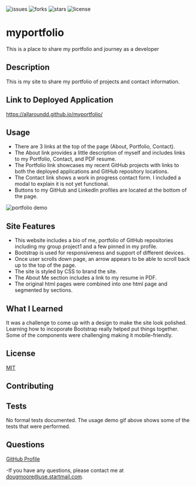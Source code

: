 ![issues](https://img.shields.io/github/issues/AllAroundD/myportfolio) ![forks](https://img.shields.io/github/forks/AllAroundD/myportfolio) ![stars](https://img.shields.io/github/stars/AllAroundD/myportfolio) ![license](https://img.shields.io/github/license/AllAroundD/myportfolio)


# myportfolio
This is a place to share my portfolio and journey as a developer

## Description
This is my site to share my portfolio of projects and contact information.

## Link to Deployed Application
https://allaroundd.github.io/myportfolio/

## Usage
- There are 3 links at the top of the page (About, Portfolio, Contact).
- The About link provides a little description of myself and includes links to my Portfolio, Contact, and PDF resume.
- The Portfolio link showcases my recent GitHub projects with links to both the deployed applications and GitHub repository locations.
- The Contact link shows a work in progress contact form. I included a modal to explain it is not yet functional. 
- Buttons to my GitHub and LinkedIn profiles are located at the bottom of the page.

![portfolio demo](./assets/images/myportfolio-demo.gif)

## Site Features
- This website includes a bio of me, portfolio of GitHub repositories including my group project1 and a few pinned in my profile.
- Bootstrap is used for responsiveness and support of different devices.
- Once user scrolls down page, an arrow appears to be able to scroll back up to the top of the page.
- The site is styled by CSS to brand the site.
- The About Me section includes a link to my resume in PDF.
- The original html pages were combined into one html page and segmented by sections.


## What I Learned
It was a challenge to come up with a design to make the site look polished. Learning how to incoporate Bootstrap really helped put things together. Some of the components were challenging making it mobile-friendly.


## License
  [MIT](LICENSE)

## Contributing
  

## Tests
  No formal tests documented. The usage demo gif above shows some of the tests that were performed.

## Questions

[GitHub Profile](https://github.com/AllAroundD/)

-If you have any questions, please contact me at [dougmoore@use.startmail.com](mailto:dougmoore@use.startmail.com?subject=[GitHub]%20Source%20Question).
